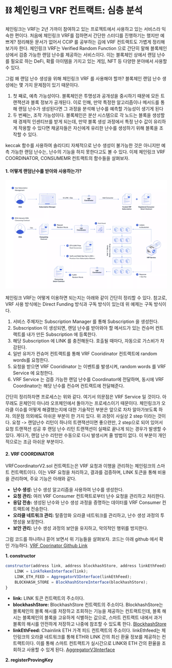 # ⛓️ 체인링크 VRF 컨트랙트: 심층 분석 

체인링크는 VRF는 2년 가까이 참여하고 있는 프로젝트에서 사용하고 있는 서비스라 익숙한 편이다. 처음에 체인링크 VRF를 접하면서 간단한 스터디를 진행하기는 했지만 예쁘게? 정리해둔 문서가 없어서 CCIP 를 공부하는 김에 VRF 컨트랙트도 가볍게 정리해보가자 한다.
체인링크 VRF는 Verified Random Function 으로 간단히 말해 블록체인 상에서 검증 가능한 랜덤 난수를 제공하는 서비스이다. 이는 블록체인 상에서 랜덤 난수를 필요로 하는 DeFi, 확률 아이템을 가지고 있는 게임, NFT 등 다양한 분야에서 사용할 수 있다.

그럼 왜 랜덤 난수 생성을 위해 체인링크 VRF 를 사용해야 할까? 블록체인 랜덤 난수 생성에는 몇 가지 문제점이 있기 때문이다.
1) 첫 째로, 예측 가능성이다. 블록체인은 투명성과 공개성을 중시하기 때문에 모든 트랜잭션과 블록 정보가 공개된다. 이로 인해, 만약 특정한 알고리즘이나 메서드를 통해 랜덤 난수가 생성된다면 그 과정을 분석해 난수를 예측할 가능성이 생기게 된다
2) 두 번째는, 조작 가능성이다. 블록체인은 분산 시스템으로 각 노드는 블록을 생성할 때 경제적 인센티브를 받게 되는데, 만약 블록 생성 과정에서 특정 난수 값이 유리하게 작용할 수 있다면 채굴자들은 자신에게 유리한 난수를 생성하기 위해 블록을 조작할 수 있다.

keccak 함수를 사용하여 솔리디티 자체적으로 난수 생성이 불가능한 것은 아니지만 예측 가능한 랜덤 난수는, 난수의 기능을 하지 못한다고도 볼 수 있다. 이제 체인링크 VRF COORDINATOR, CONSUMEMR 컨트랙트의 함수들을 살펴보자. 


#### 1. 어떻게 랜덤난수를 받아와 사용하는가?

![image](img/blog/image.png)

체인링크 VRF는 어떻게 이용하면 되는지는 아래와 같이 간단히 정리할 수 있다. 참고로, VRF 사용 방식에는 Direct Funding 방식과 구독 방식이 있는데 위 예제는 구독 방식이다.

1) 서비스 주체자는 Subscription Manager 를 통해 Subscription 을 생성한다.
2) Subscripstion 이 생성되면, 랜덤 난수를 받아와야 할 메서드가 있는 컨슈머 컨트랙트를 내가 만든 Subscription 에 등록한다.
3) 해당 Subscription 에 LINK 를 충전해둔다. 호출될 때마다, 자동으로 가스비가 차감된다.
4) 일반 유저가 컨슈머 컨트랙트를 통해 VRF Cooridinator 컨트랙트에 random words를 요청한다.
5) 요청을 받으면 VRF Cooridinator 는 이벤트를 발생시켜, random words 를 VRF Service 에 요청한다.
6) VRF Service 는 검증 가능한 랜덤 난수를 Coordinator에 전달하며, 동시에 VRF Coordinator는 해당 난수를 컨슈머 컨트랙트에 전달해준다.


간단히 정리하자면 프로세스는 위와 같다. 여기서 의문점은 VRF Service 일 것이다. 아무래도 온체인이 아니라 오프체인에서 돌아가는 프로세스이기 때문이다. 체인링크가 오라클 이슈를 어떻게 해결했는지에 대한 기술적인 부분은 앞으로 차차 알아가보도록 하자.
의문점 의외에도 아쉬운 부분이 한 가지 있다. 위 과정이 사실상 2 step 이라는 것이다. 요청 -> 랜덤난수 리턴이 하나의 트랜잭션이면 좋으련만, 2 step으로 되어 있어서 요청 트랜잭션 성공 후 랜덤 난수 리턴 트랜잭션이 실패로 끝나게 되는 경우가 발생할 수 있다. 게다가, 랜덤 난수 리턴만 수동으로 다시 발생시켜 줄 방법이 없다.
이 부분이 개인적으로는 조금 아쉬운 부분이다.


#### 2. VRF COORDINATOR

VRFCoordinatorV2.sol 컨트랙트는은 VRF 요청과 이행을 관리하는 체인링크의 스마트 컨트랙트이다. 이는 VRF 요청을 처리하고, 결과를 검증하며, LINK 토큰을 통해 비용을 관리하며, 주요 기능은 아래와 같다.

* **난수 생성:** 난수 생성 알고리즘을 사용하여 난수를 생성한다.
* **요청 관리:** 여러 VRF Consumer 컨트랙트로부터 난수 요청을 관리하고 처리한다.
* **응답 전송:** 생성된 난수와 난수 생성 과정을 증명하는 데이터를 VRF Consumer 컨트랙트에 전송한다.
* **오라클 네트워크 관리:** 탈중앙화 오라클 네트워크를 관리하고, 난수 생성 과정의 투명성을 보장한다.
* **보안 관리:** 난수 생성 과정의 보안을 유지하고, 악의적인 행위를 방지한다.

그럼 코드를 하나하나 뜯어 보면서 위 기능들을 살펴보자. 코드는 아래 github 에서 확인 가능하다.
[VRF Coorinator Github Link](https://github.com/smartcontractkit/chainlink/blob/develop/contracts/src/v0.8/vrf/VRFCoordinatorV2.sol)

**1. constructor**

```javascript
constructor(address link, address blockhashStore, address linkEthFeed) ConfirmedOwner(msg.sender) {
    LINK = LinkTokenInterface(link);
    LINK_ETH_FEED = AggregatorV3Interface(linkEthFeed);
    BLOCKHASH_STORE = BlockhashStoreInterface(blockhashStore);
}
```

* **link:** LINK 토큰 컨트랙트의 주소이다.
* **blockhashStore:** BlockhashStore 컨트랙트의 주소이다. BlockhashStore는 블록체인의 블록 해시를 저장하고 조회하는 기능을 제공하는 컨트랙트인데, 블록 해시는 블록체인의 블록을 고유하게 식별하는 값으로, 스마트 컨트랙트 내에서 과거 블록의 해시를 안전하게 저장하고 나중에 참조할 수 있도록 한다.
[BlockhashStore](https://github.com/smartcontractkit/chainlink/blob/develop/contracts/src/v0.8/vrf/dev/BlockhashStore.sol)
* **linkEthFeed:** Chainlink ETH 가격 피드 컨트랙트의 주소이다. linkEthfeed는 체인링크의 오라클 네트워크를 통해 ETH와 LINK 간의 최신 환율 정보를 제공하는 컨트랙트이다. 이를 통해 스마트 컨트랙트가 실시간으로 LINK와 ETH 간의 환율을 조회하고 사용할 수 있게 된다.
[AggregatorV3Interface](https://github.com/smartcontractkit/chainlink/blob/develop/contracts/src/v0.8/shared/interfaces/AggregatorV3Interface.sol)


**2. registerProvingKey**